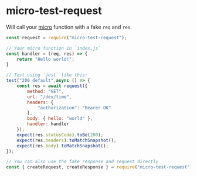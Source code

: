 # micro-test-request

Will call your [micro](https://github.com/zeit/micro) function with a fake `req` and `res`.

```javascript
const request = require("micro-test-request");

// Your micro function in `index.js`
const handler = (req, res) => {
    return "Hello world!";
}

// Test using `jest` like this:
test("200 default",async () => {
    const res = await request({
        method: "GET",
        url: "/dev/time",
        headers: {
            "authorization": "Bearer OK"
        },
        body: { hello: "world" },
        handler: handler
    });
    expect(res.statusCode).toBe(200);
    expect(res.headers).toMatchSnapshot();
    expect(res.body).toMatchSnapshot();
});

// You can also use the fake response and request directly
const { createRequest, createResponse } = require("micro-test-request");
```
